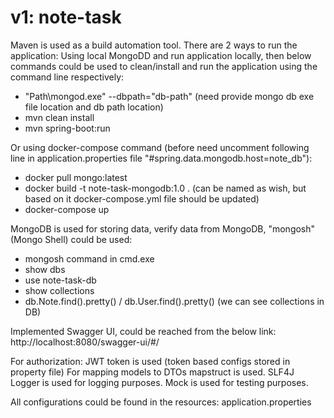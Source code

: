 # v1: note-task
Maven is used as a build automation tool. 
There are 2 ways to run the application:
    Using local MongoDD and run application locally, 
    then below commands could be used to clean/install and 
    run the application using the command line respectively:
 - "Path\mongod.exe" --dbpath="db-path" (need provide mongo db exe file location and db path location)
 - mvn clean install
 - mvn spring-boot:run

Or using docker-compose command (before need uncomment following line in application.properties file "#spring.data.mongodb.host=note_db"):
 - docker pull mongo:latest
 - docker build -t note-task-mongodb:1.0 . (can be named as wish, but based on it docker-compose.yml file should be updated)
 - docker-compose up

MongoDB is used for storing data, verify data from MongoDB, "mongosh" (Mongo Shell) could be used:
- mongosh command in cmd.exe
- show dbs
- use note-task-db
- show collections
- db.Note.find().pretty() / db.User.find().pretty() (we can see collections in DB)
 
Implemented Swagger UI, could be reached from the below link:
http://localhost:8080/swagger-ui/#/

For authorization: JWT token is used (token based configs stored in property file)
For mapping models to DTOs mapstruct is used.
SLF4J Logger is used for logging purposes.
Mock is used for testing purposes.

All configurations could be found in the resources: application.properties
